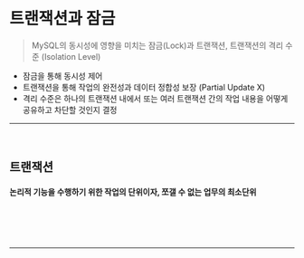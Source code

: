 # 트랜잭션과 잠금
> MySQL의 동시성에 영향을 미치는 잠금(Lock)과 트랜잭션, 트랜잭션의 격리 수준 (Isolation Level)
* 잠금을 통해 동시성 제어 
* 트랜잭션을 통해 작업의 완전성과 데이터 정합성 보장 (Partial Update X)
* 격리 수준은 하나의 트랜잭션 내에서 또는 여러 트랜잭션 간의 작업 내용을 어떻게 공유하고 차단할 것인지 결정

<hr>
<br>

## 트랜잭션
#### 논리적 기능을 수행하기 위한 작업의 단위이자, 쪼갤 수 없는 업무의 최소단위

<br>

### 

<br>
<hr>
<br>
